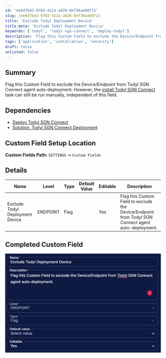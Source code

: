 ```yaml
---
id: 'ee6d7b42-0783-422a-a820-8ef36aab0713'
slug: /ee6d7b42-0783-422a-a820-8ef36aab0713
title: 'Exclude Todyl Deployment Device'
title_meta: 'Exclude Todyl Deployment Device'
keywords: ['todyl', 'todyl-sgn-connect', 'deploy-todyl']
description: 'Flag this Custom Field to exclude the Device/Endpoint from Todyl SGN Connect agent auto-deployment.'
tags: ['application', 'installation', 'security']
draft: false
unlisted: false
---
```


## Summary

Flag this Custom Field to exclude the Device/Endpoint from Todyl SGN Connect agent auto-deployment. However, the [install Todyl SGN Connect](/docs/c23cdc78-f90e-4aba-b77e-4dff9d612940) task can still be run manually, independent of this field.

## Dependencies

- [Deploy Todyl SGN Connect](/docs/e21d58b1-9fd5-4888-9e1f-788420313237)
- [Solution: Todyl SGN Connect Deployment](/docs/41308550-ea69-4cca-aa0d-9e6f02fcab43)

## Custom Field Setup Location

**Custom Fields Path:** `SETTINGS` ➞ `Custom Fields`  

## Details

| Name | Level | Type | Default Value | Editable | Description |
| ---- | ----- | ---- | ------------- | -------- | ----------- |
| Exclude Todyl Deployment Device | ENDPOINT | Flag | | Yes | Flag this Custom Field to exclude the Device/Endpoint from Todyl SGN Connect agent auto-deployment. |

## Completed Custom Field

![Image1](../../../static/img/docs/ee6d7b42-0783-422a-a820-8ef36aab0713/image1.webp)
